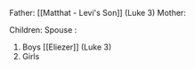 Father: [[Matthat - Levi's Son]] (Luke 3)
Mother: 

Children:
Spouse : 
1) Boys
	[[Eliezer]] (Luke 3)
2) Girls
	
